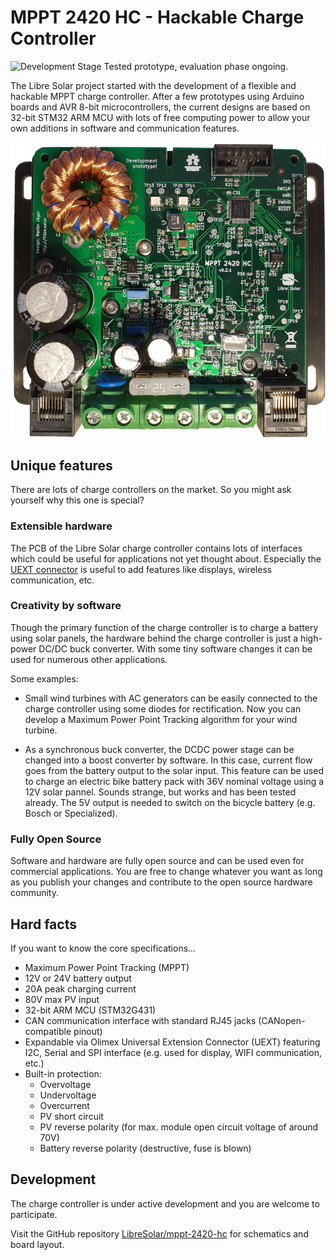 # MPPT 2420 HC - Hackable Charge Controller

![Development Stage](https://img.shields.io/badge/development%20stage-eval-yellow.svg) Tested prototype, evaluation phase ongoing.

The Libre Solar project started with the development of a flexible and hackable MPPT charge controller. After a few prototypes using Arduino boards and AVR 8-bit microcontrollers, the current designs are based on 32-bit STM32 ARM MCU with lots of free computing power to allow your own additions in software and communication features.

![MPPT 2420 HC](./images/mppt-2420-hc.jpg)

## Unique features

There are lots of charge controllers on the market. So you might ask yourself why this one is special?

### Extensible hardware

The PCB of the Libre Solar charge controller contains lots of interfaces which could be useful for applications not yet thought about. Especially the [UEXT connector](https://en.wikipedia.org/wiki/UEXT) is useful to add features like displays, wireless communication, etc.

### Creativity by software

Though the primary function of the charge controller is to charge a battery using solar panels, the hardware behind the charge controller is just a high-power DC/DC buck converter. With some tiny software changes it can be used for numerous other applications.

Some examples:

- Small wind turbines with AC generators can be easily connected to the charge controller using some diodes for rectification. Now you can develop a Maximum Power Point Tracking algorithm for your wind turbine.

- As a synchronous buck converter, the DCDC power stage can be changed into a boost converter by software. In this case, current flow goes from the battery output to the solar input. This feature can be used to charge an electric bike battery pack with 36V nominal voltage using a 12V solar pannel. Sounds strange, but works and has been tested already. The 5V output is needed to switch on the bicycle battery (e.g. Bosch or Specialized).

### Fully Open Source

Software and hardware are fully open source and can be used even for commercial applications. You are free to change whatever you want as long as you publish your changes and contribute to the open source hardware community.

## Hard facts

If you want to know the core specifications...

- Maximum Power Point Tracking (MPPT)
- 12V or 24V battery output
- 20A peak charging current
- 80V max PV input
- 32-bit ARM MCU (STM32G431)
- CAN communication interface with standard RJ45 jacks (CANopen-compatible pinout)
- Expandable via Olimex Universal Extension Connector (UEXT) featuring I2C, Serial and SPI interface (e.g. used for display, WIFI communication, etc.)
- Built-in protection:
  - Overvoltage
  - Undervoltage
  - Overcurrent
  - PV short circuit
  - PV reverse polarity (for max. module open circuit voltage of around 70V)
  - Battery reverse polarity (destructive, fuse is blown)

## Development

The charge controller is under active development and you are welcome to participate.

Visit the GitHub repository [LibreSolar/mppt-2420-hc](https://github.com/LibreSolar/mppt-2420-hc "20A MPPT Solar Charge Controller") for schematics and board layout.
